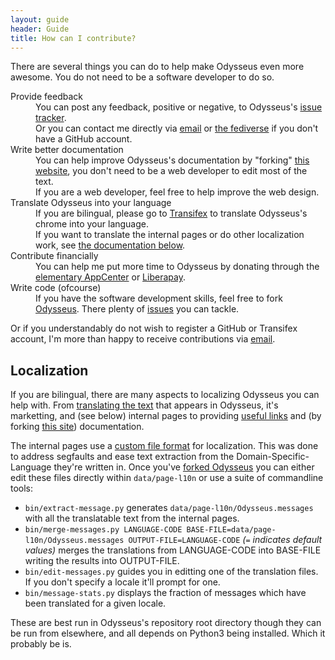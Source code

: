 ```yaml
---
layout: guide
header: Guide
title: How can I contribute?
---
```


There are several things you can do to help make Odysseus even more awesome. You do not need to be a software developer to do so.

<dl>
  <dt>Provide feedback</dt>
  <dd>You can post any feedback, positive or negative, to Odysseus's <a href="https://github.com/alcinnz/Odysseus/issues">issue tracker</a>.</dd>
  <dd>Or you can contact me directly via <a href="mailto:alcinnz@lavabit.com">email</a> or <a href="https://floss.social/@alcinnz">the fediverse</a> if you don't have a GitHub account.</dd>
  <dt>Write better documentation</dt>
  <dd>You can help improve Odysseus's documentation by "forking" <a href="https://github.com/alcinnz/Odysseus/tree/gh-pages">this website</a>, you don't need to be a web developer to edit most of the text.</dd>
  <dd>If you are a web developer, feel free to help improve the web design.</dd>
  <dt>Translate Odysseus into your language</dt>
  <dd>If you are bilingual, please go to <a href="https://www.transifex.com/none-483/odysseus/dashboard/">Transifex</a> to translate Odysseus's chrome into your language.</dd>
  <dd>If you want to translate the internal pages or do other localization work, see <a href="#localization">the documentation below</a>.</dd>
  <dt>Contribute financially</dt>
  <dd>You can help me put more time to Odysseus by donating through the <a href="appstream://com.github.alcinnz.odysseus">elementary AppCenter</a> or <a href="https://liberapay.com/alcinnz">Liberapay</a>.</dd>
  <dt>Write code (ofcourse)</dt>
  <dd>If you have the software development skills, feel free to fork <a href="https://github.com/alcinnz/Odysseus">Odysseus</a>. There plenty of <a href="https://github.com/alcinnz/Odysseus/issues">issues</a> you can tackle.</dd>
</dl>

Or if you understandably do not wish to register a GitHub or Transifex account, I'm more than happy to receive contributions via [email](mailto:alcinnz@lavabit.com).

## Localization
If you are bilingual, there are many aspects to localizing Odysseus you can help with. From [translating the text](https://www.transifex.com/none-483/odysseus/dashboard/) that appears in Odysseus, it's marketting, and (see below) internal pages to providing [useful links](https://github.com/alcinnz/Odysseus-recommendations) and (by forking [this site](https://github.com/alcinnz/Odysseus/tree/gh-pages)) documentation.

The internal pages use a [custom file format](https://github.com/alcinnz/Odysseus/wiki/Localizing-Odysseus) for localization. This was done to address segfaults and ease text extraction from the Domain-Specific-Language they're written in. Once you've [forked Odysseus](https://github.com/alcinnz/Odysseus/fork) you can either edit these files directly within `data/page-l10n` or use a suite of commandline tools:

* `bin/extract-message.py` generates `data/page-l10n/Odysseus.messages` with all the translatable text from the internal pages.
* `bin/merge-messages.py LANGUAGE-CODE BASE-FILE=data/page-l10n/Odysseus.messages OUTPUT-FILE=LANGUAGE-CODE` *(`=` indicates default values)* merges the translations from LANGUAGE-CODE into BASE-FILE writing the results into OUTPUT-FILE.
* `bin/edit-messages.py` guides you in editting one of the translation files. If you don't specify a locale it'll prompt for one.
* `bin/message-stats.py` displays the fraction of messages which have been translated for a given locale.

These are best run in Odysseus's repository root directory though they can be run from elsewhere, and all depends on Python3 being installed. Which it probably be is.
